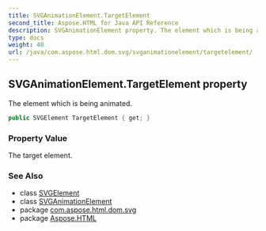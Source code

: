 ```yaml
---
title: SVGAnimationElement.TargetElement
second_title: Aspose.HTML for Java API Reference
description: SVGAnimationElement property. The element which is being animated
type: docs
weight: 40
url: /java/com.aspose.html.dom.svg/svganimationelement/targetelement/
---
```

## SVGAnimationElement.TargetElement property

The element which is being animated.

```java
public SVGElement TargetElement { get; }
```

### Property Value

The target element.

### See Also

* class [SVGElement](../../svgelement/)
* class [SVGAnimationElement](../)
* package [com.aspose.html.dom.svg](../../svganimationelement/)
* package [Aspose.HTML](../../../)

